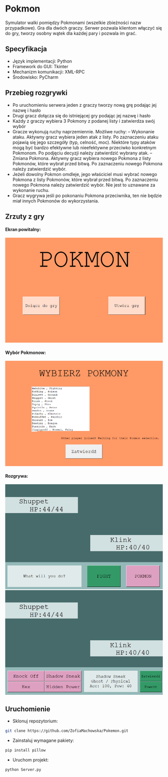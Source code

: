 # Pokmon
Symulator walki pomiędzy Pokmonami (wszelkie zbieżności nazw przypadkowe). 
Gra dla dwóch graczy. Serwer pozwala klientom włączyć się do gry, tworzy osobny wątek dla 
każdej pary i pozwala im grać. 



## Specyfikacja

* Język implementacji: Python
* Framework do GUI: Tkinter
* Mechanizm komunikacji: XML-RPC
* Środowisko: PyCharm 

## Przebieg rozgrywki 

* Po uruchomieniu serwera jeden z graczy tworzy nową grę podając jej nazwę i hasło
* Drugi gracz dołącza się do istniejącej gry podając jej nazwę i hasło  
* Każdy z graczy wybiera 3 Pokmony z podanej listy i zatwierdza swój wybór
* Gracze wykonują ruchy naprzemiennie. Możliwe ruchy: 
– Wykonanie ataku. Aktywny gracz wybiera jeden atak z listy. Po zaznaczeniu ataku 
pojawią się jego szczegóły (typ, celność, moc). Niektóre typy ataków mogą być bardzo 
efektywne lub nieefektywne przeciwko konkretnym Pokmonom. Po podjęciu decyzji 
należy zatwierdzić wybrany atak. 
– Zmiana Pokmona. Aktywny gracz wybiera nowego Pokmona z listy Pokmonów, 
które wybrał przed bitwą. Po zaznaczeniu nowego Pokmona należy zatwierdzić 
wybór. 
* Jeżeli dowolny Pokmon omdleje, jego właściciel musi wybrać nowego Pokmona z listy 
Pokmonów, które wybrał przed bitwą. Po zaznaczeniu nowego Pokmona należy 
zatwierdzić wybór. Nie jest to uznawane za wykonanie ruchu. 
* Gracz wygrywa jeśli po pokonaniu Pokmona przeciwnika, ten nie będzie miał innych 
Pokmonów do wykorzystania.

## Zrzuty z gry

<h4>Ekran powitalny:</h4>
<p>
  <img src="/1.png ">
</p>

<h4>Wybór Pokmonow:</h4>
<p>
  <img src="/2.png ">
</p>

<h4>Rozgrywa:</h4>
<p>
  <img src="/3.png ">
  <img src="/4.png ">
</p>


## Uruchomienie
* Sklonuj repozytorium:
```sh
git clone https://github.com/ZofiaMachowska/Pokemon.git
```
* Zainstaluj wymagane pakiety:
```sh
pip install pillow
```
* Uruchom projekt:
```sh
python Server.py
```


 
